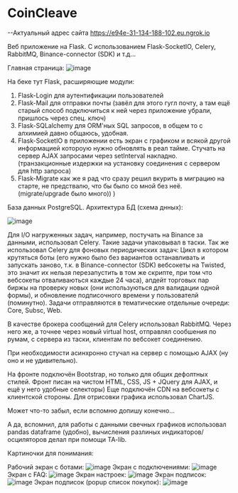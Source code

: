 # CoinCleave
--Актуальный адрес сайта https://e94e-31-134-188-102.eu.ngrok.io

Веб приложение на Flask. С использованием Flask-SocketIO, Celery, RabbitMQ, Binance-connector (SDK) и т.д...

Главная страница:
![image](https://user-images.githubusercontent.com/84917008/204903488-dcbd5eb2-4fe4-45e8-b933-9bded7279b8c.png)

На беке тут Flask, расширяющие модули:
1) Flask-Login для аутентификации пользователей
2) Flask-Mail для отправки почты (завёл для этого гугл почту, а там ещё старый способ подключиться к ней через приложение убрали, пришлось через спец. ключ)
3) Flask-SQLalchemy для ORM'ных SQL запросов, в общем то с алхимией давно общаюсь, удобная.
4) Flask-SocketIO в приложении есть экран с графиком и всякой другой информацией котороую нужно обновлять в реал тайме. Стучать на сервер AJAX запросами через setInterval
накладно. (транзакционные издержки на установку соединения с сервером для http запроса)
5) Flask-Migrate как же я рад что сразу решил вкурить в миграцию на старте, не предствалю, что бы было со мной без неё. (migrate/upgrade было много)) )

База данных PostgreSQL.
Архитектура БД (схема днных):

![image](https://user-images.githubusercontent.com/84917008/204903418-ed66625a-6779-4c73-95c4-8fa4c9b48944.png)

Для I/O нагруженных задач, например, постучать на Binance за данными, использовал Celery. Такие задачи упаковывал в таски.
Так же использовал Celery для фоновых периодических задач: Цикл в котором крутяться боты (его нужно было без вариантов останавливать и запускать заново, т.к.
в Binance-connector (SDK) вебсокеты на Twisted, это значит их нельзя перезапустить в том же скрипте, при том что вебсокеты отваливаються каждые 24 часа),
апдейт торговых пар биржы на проверку новых (они используються для валидации одной формы), и обновление подписочного времени у пользователй (поминутно).
Задачи отправляются в тематические отдельные очереди: Core, Subsc, Web.

В качестве брокера сообщений для Celery использовал RabbitMQ. Через него же, а точнее через новый virtual host, отправлял сообшения по румам, с сервера из таски, клиентам
по вебсокет соединению.

При необходимости асинхронно стучал на сервер с помощью AJAX (ну оно и не удивительно).

На фронте подключён Bootstrap, но только для общих дефолтных стилей. Фронт писан на чистом HTML, CSS, JS + JQuery для AJAX, и ещё у него удобные селекторы)
Еще подключён CDN на вебсокеты с клиентской стороны. Для отрисовки графика использовал ChartJS.

Может что-то забыл, если вспомню допишу конечно...

А да, вспомнил, для работы с данными свечных графиков использовал pandas dataframe (удобно), вычисления разлиных индикаторов/осциляторов делал при помощи TA-lib.

Картиночки для понимания:

Рабочий экран с ботами:
![image](https://user-images.githubusercontent.com/84917008/204903895-67918e2e-7f23-4c32-8bbb-a16cec9675ec.png)
Экран с подключениями:
![image](https://user-images.githubusercontent.com/84917008/204123296-d69ab737-6314-4ce2-bc8b-2aebe29ff3f8.png)
Экран с FAQ:
![image](https://user-images.githubusercontent.com/84917008/204121325-51e0bece-9038-48a3-92f2-67e96e91cdab.png)
Экран настроек:
![image](https://user-images.githubusercontent.com/84917008/204904357-40f44efa-4079-44b0-afe4-6b9a45f22f2a.png)
Экран подписок:
![image](https://user-images.githubusercontent.com/84917008/204121375-355c5f34-ac44-4bf5-ba96-083a6ee05168.png)
Экран подписок (popup список покупок):
![image](https://user-images.githubusercontent.com/84917008/204904579-fa203830-e57d-4500-9d1b-c7bb8f76cb89.png)


